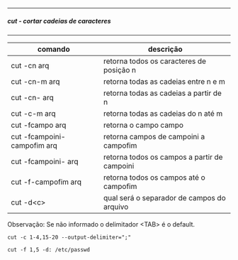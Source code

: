 ***
##### cut - cortar cadeias de caracteres
***

| comando | descrição |
|---|----|
|cut -cn arq | retorna todos os caracteres de posição n |
|cut -cn-m arq| retorna todas as cadeias entre n e m |
| cut -cn- arq | retorna todas as cadeias a partir de n |
|cut -c-m arq | retorna todas as cadeias do n até m|
| cut -fcampo arq | retorna o campo campo |
| cut -fcampoini-campofim arq| retorna campos de campoini a campofim|
| cut -fcampoini- arq | retorna todos os campos a partir de campoini|
|cut -f-campofim arq | retorna todos os campos até o campofim|
|cut -d\<c\>| qual será o separador de campos do arquivo|


Observação: Se não informado o delimitador \<TAB\> é o default.

`cut -c 1-4,15-20 --output-delimiter=";"`

`cut -f 1,5 -d: /etc/passwd`


